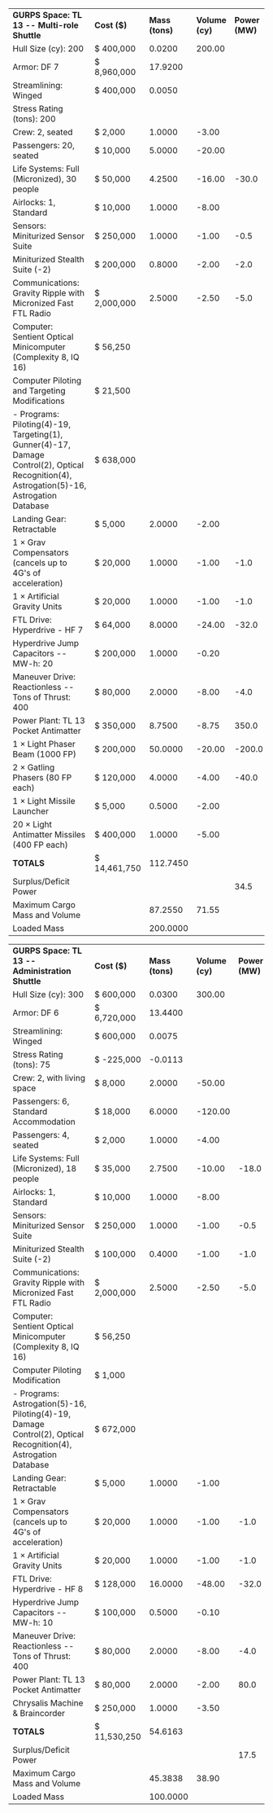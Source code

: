 |                                                                                                                                             |              |                 |                 |                |
|---------------------------------------------------------------------------------------------------------------------------------------------|--------------|-----------------|-----------------|----------------|
| **GURPS Space: TL 13 -- Multi-role Shuttle**                                                                                                | **Cost ($)** | **Mass (tons)** | **Volume (cy)** | **Power (MW)** |
| Hull Size (cy): 200                                                                                                                         | $ 400,000    | 0.0200          | 200.00          |                |
| Armor: DF 7                                                                                                                                 | $ 8,960,000  | 17.9200         |                 |                |
| Streamlining: Winged                                                                                                                        | $ 400,000    | 0.0050          |                 |                |
| Stress Rating (tons): 200                                                                                                                   |              |                 |                 |                |
| Crew: 2, seated                                                                                                                             | $ 2,000      | 1.0000          | -3.00           |                |
| Passengers: 20, seated                                                                                                                      | $ 10,000     | 5.0000          | -20.00          |                |
| Life Systems: Full (Micronized), 30 people                                                                                                  | $ 50,000     | 4.2500          | -16.00          | -30.0          |
| Airlocks: 1, Standard                                                                                                                       | $ 10,000     | 1.0000          | -8.00           |                |
| Sensors: Miniturized Sensor Suite                                                                                                           | $ 250,000    | 1.0000          | -1.00           | -0.5           |
| Miniturized Stealth Suite (-2)                                                                                                              | $ 200,000    | 0.8000          | -2.00           | -2.0           |
| Communications: Gravity Ripple with Micronized Fast FTL Radio                                                                               | $ 2,000,000  | 2.5000          | -2.50           | -5.0           |
| Computer: Sentient Optical Minicomputer (Complexity 8, IQ 16)                                                                               | $ 56,250     |                 |                 |                |
| Computer Piloting and Targeting Modifications                                                                                               | $ 21,500     |                 |                 |                |
| \- Programs: Piloting(4)-19, Targeting(1), Gunner(4)-17, Damage Control(2), Optical Recognition(4), Astrogation(5)-16, Astrogation Database | $ 638,000    |                 |                 |                |
| Landing Gear: Retractable                                                                                                                   | $ 5,000      | 2.0000          | -2.00           |                |
| 1 × Grav Compensators (cancels up to 4G's of acceleration)                                                                                  | $ 20,000     | 1.0000          | -1.00           | -1.0           |
| 1 × Artificial Gravity Units                                                                                                                | $ 20,000     | 1.0000          | -1.00           | -1.0           |
| FTL Drive: Hyperdrive - HF 7                                                                                                                | $ 64,000     | 8.0000          | -24.00          | -32.0          |
| Hyperdrive Jump Capacitors -- MW-h: 20                                                                                                      | $ 200,000    | 1.0000          | -0.20           |                |
| Maneuver Drive: Reactionless -- Tons of Thrust: 400                                                                                         | $ 80,000     | 2.0000          | -8.00           | -4.0           |
| Power Plant: TL 13 Pocket Antimatter                                                                                                        | $ 350,000    | 8.7500          | -8.75           | 350.0          |
| 1 × Light Phaser Beam (1000 FP)                                                                                                             | $ 200,000    | 50.0000         | -20.00          | -200.0         |
| 2 × Gatling Phasers (80 FP each)                                                                                                            | $ 120,000    | 4.0000          | -4.00           | -40.0          |
| 1 × Light Missile Launcher                                                                                                                  | $ 5,000      | 0.5000          | -2.00           |                |
| 20 × Light Antimatter Missiles (400 FP each)                                                                                                | $ 400,000    | 1.0000          | -5.00           |                |
| **TOTALS**                                                                                                                                  | $ 14,461,750 | 112.7450        |                 |                |
| Surplus/Deficit Power                                                                                                                       |              |                 |                 | 34.5           |
| Maximum Cargo Mass and Volume                                                                                                               |              | 87.2550         | 71.55           |                |
| Loaded Mass                                                                                                                                 |              | 200.0000        |                 |                |

|                                                                                                                 |              |                 |                 |                |
|-----------------------------------------------------------------------------------------------------------------|--------------|-----------------|-----------------|----------------|
| **GURPS Space: TL 13 -- Administration Shuttle**                                                                | **Cost ($)** | **Mass (tons)** | **Volume (cy)** | **Power (MW)** |
| Hull Size (cy): 300                                                                                             | $ 600,000    | 0.0300          | 300.00          |                |
| Armor: DF 6                                                                                                     | $ 6,720,000  | 13.4400         |                 |                |
| Streamlining: Winged                                                                                            | $ 600,000    | 0.0075          |                 |                |
| Stress Rating (tons): 75                                                                                        | $ -225,000   | -0.0113         |                 |                |
| Crew: 2, with living space                                                                                      | $ 8,000      | 2.0000          | -50.00          |                |
| Passengers: 6, Standard Accommodation                                                                           | $ 18,000     | 6.0000          | -120.00         |                |
| Passengers: 4, seated                                                                                           | $ 2,000      | 1.0000          | -4.00           |                |
| Life Systems: Full (Micronized), 18 people                                                                      | $ 35,000     | 2.7500          | -10.00          | -18.0          |
| Airlocks: 1, Standard                                                                                           | $ 10,000     | 1.0000          | -8.00           |                |
| Sensors: Miniturized Sensor Suite                                                                               | $ 250,000    | 1.0000          | -1.00           | -0.5           |
| Miniturized Stealth Suite (-2)                                                                                  | $ 100,000    | 0.4000          | -1.00           | -1.0           |
| Communications: Gravity Ripple with Micronized Fast FTL Radio                                                   | $ 2,000,000  | 2.5000          | -2.50           | -5.0           |
| Computer: Sentient Optical Minicomputer (Complexity 8, IQ 16)                                                   | $ 56,250     |                 |                 |                |
| Computer Piloting Modification                                                                                  | $ 1,000      |                 |                 |                |
| \- Programs: Astrogation(5)-16, Piloting(4)-19, Damage Control(2), Optical Recognition(4), Astrogation Database | $ 672,000    |                 |                 |                |
| Landing Gear: Retractable                                                                                       | $ 5,000      | 1.0000          | -1.00           |                |
| 1 × Grav Compensators (cancels up to 4G's of acceleration)                                                      | $ 20,000     | 1.0000          | -1.00           | -1.0           |
| 1 × Artificial Gravity Units                                                                                    | $ 20,000     | 1.0000          | -1.00           | -1.0           |
| FTL Drive: Hyperdrive - HF 8                                                                                    | $ 128,000    | 16.0000         | -48.00          | -32.0          |
| Hyperdrive Jump Capacitors -- MW-h: 10                                                                          | $ 100,000    | 0.5000          | -0.10           |                |
| Maneuver Drive: Reactionless -- Tons of Thrust: 400                                                             | $ 80,000     | 2.0000          | -8.00           | -4.0           |
| Power Plant: TL 13 Pocket Antimatter                                                                            | $ 80,000     | 2.0000          | -2.00           | 80.0           |
| Chrysalis Machine & Braincorder                                                                                 | $ 250,000    | 1.0000          | -3.50           |                |
| **TOTALS**                                                                                                      | $ 11,530,250 | 54.6163         |                 |                |
| Surplus/Deficit Power                                                                                           |              |                 |                 | 17.5           |
| Maximum Cargo Mass and Volume                                                                                   |              | 45.3838         | 38.90           |                |
| Loaded Mass                                                                                                     |              | 100.0000        |                 |                |
